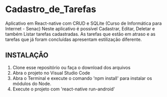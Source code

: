 # Cadastro_de_Tarefas
Aplicativo em React-native com CRUD e SQLite (Curso de Informática para Internet - Senac)
Neste aplicativo é possível Cadastrar, Editar, Deletar e também Listar tarefas cadastradas. As tarefas que estão em atraso e as tarefas que já foram concluídas apresentam estilização diferente.


## INSTALAÇÃO
1. Clone esse repositório ou faça o download dos arquivos
2. Abra o projeto no Visual Studio Code
3. Abra o Terminal e execute o comando 'npm install' para instalar os módulos do Node.
4. Execute o projeto com 'react-native run-android'
